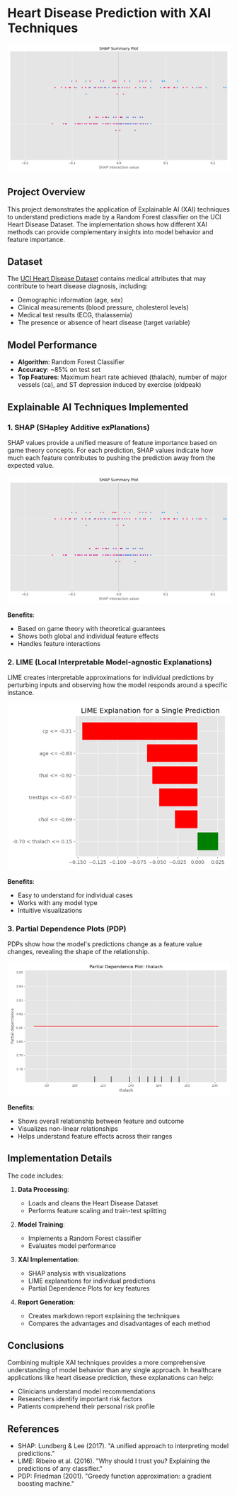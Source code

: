 # Heart Disease Prediction with XAI Techniques

![XAI Visualization](shap_summary.png)

## Project Overview

This project demonstrates the application of Explainable AI (XAI) techniques to understand predictions made by a Random Forest classifier on the UCI Heart Disease Dataset. The implementation shows how different XAI methods can provide complementary insights into model behavior and feature importance.

## Dataset

The [UCI Heart Disease Dataset](https://archive.ics.uci.edu/ml/datasets/heart+disease) contains medical attributes that may contribute to heart disease diagnosis, including:

- Demographic information (age, sex)
- Clinical measurements (blood pressure, cholesterol levels)
- Medical test results (ECG, thalassemia)
- The presence or absence of heart disease (target variable)

## Model Performance

- **Algorithm**: Random Forest Classifier
- **Accuracy**: ~85% on test set
- **Top Features**: Maximum heart rate achieved (thalach), number of major vessels (ca), and ST depression induced by exercise (oldpeak)

## Explainable AI Techniques Implemented

### 1. SHAP (SHapley Additive exPlanations)

SHAP values provide a unified measure of feature importance based on game theory concepts. For each prediction, SHAP values indicate how much each feature contributes to pushing the prediction away from the expected value.

![SHAP Summary Plot](shap_summary.png)

**Benefits**:
- Based on game theory with theoretical guarantees
- Shows both global and individual feature effects
- Handles feature interactions

### 2. LIME (Local Interpretable Model-agnostic Explanations)

LIME creates interpretable approximations for individual predictions by perturbing inputs and observing how the model responds around a specific instance.

![LIME Explanation](lime_explanation.png)

**Benefits**:
- Easy to understand for individual cases
- Works with any model type
- Intuitive visualizations

### 3. Partial Dependence Plots (PDP)

PDPs show how the model's predictions change as a feature value changes, revealing the shape of the relationship.

![Partial Dependence Plot](pdp_plot.png)

**Benefits**:
- Shows overall relationship between feature and outcome
- Visualizes non-linear relationships
- Helps understand feature effects across their ranges

## Implementation Details

The code includes:

1. **Data Processing**:
   - Loads and cleans the Heart Disease Dataset
   - Performs feature scaling and train-test splitting

2. **Model Training**:
   - Implements a Random Forest classifier
   - Evaluates model performance

3. **XAI Implementation**:
   - SHAP analysis with visualizations
   - LIME explanations for individual predictions
   - Partial Dependence Plots for key features

4. **Report Generation**:
   - Creates markdown report explaining the techniques
   - Compares the advantages and disadvantages of each method

## Conclusions

Combining multiple XAI techniques provides a more comprehensive understanding of model behavior than any single approach. In healthcare applications like heart disease prediction, these explanations can help:

- Clinicians understand model recommendations
- Researchers identify important risk factors
- Patients comprehend their personal risk profile

## References

- SHAP: Lundberg & Lee (2017). "A unified approach to interpreting model predictions."
- LIME: Ribeiro et al. (2016). "Why should I trust you? Explaining the predictions of any classifier."
- PDP: Friedman (2001). "Greedy function approximation: a gradient boosting machine." 
